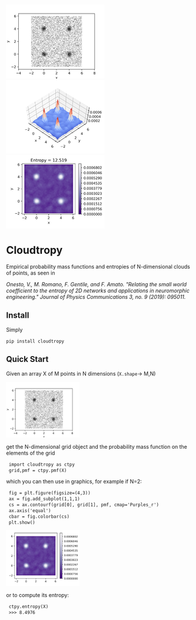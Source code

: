 <p float="center">
  <img src="https://github.com/pedroramaciotti/Cloudtropy/blob/master/figures/scatter.png" height="200" />
  <img src="https://github.com/pedroramaciotti/Cloudtropy/blob/master/figures/surf.png" height="200" />
  <img src="https://github.com/pedroramaciotti/Cloudtropy/blob/master/figures/contour.png" height="200" />
</p>

# Cloudtropy


Empirical probability mass functions and entropies of N-dimensional clouds of points, as seen in 

*Onesto, V., M. Romano, F. Gentile, and F. Amato. "Relating the small world coefficient to the entropy of 2D networks and applications in neuromorphic engineering." Journal of Physics Communications 3, no. 9 (2019): 095011.*

## Install

Simply

    pip install cloudtropy

## Quick Start

Given an array X of M points in N dimensions (`X.shape`-> M,N)

<p float="left">
  <img src="https://github.com/pedroramaciotti/Cloudtropy/blob/master/figures/scatter.png" width="200" />
</p>


 get the N-dimensional grid object and the probability mass function on the elements of the grid

     import cloudtropy as ctpy
     grid,pmf = ctpy.pmf(X)

which you can then use in graphics, for example if N=2:

     fig = plt.figure(figsize=(4,3))
     ax = fig.add_subplot(1,1,1)
     cs = ax.contourf(grid[0], grid[1], pmf, cmap='Purples_r')
     ax.axis('equal')
     cbar = fig.colorbar(cs)
     plt.show()

<p float="left">
  <img src="https://github.com/pedroramaciotti/Cloudtropy/blob/master/figures/contour_simple.png" width="200" />
</p>

or to compute its entropy:

     ctpy.entropy(X)
     >>> 8.4976

    
